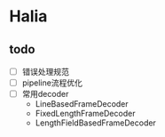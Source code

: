 # Halia

## todo

+ [ ] 错误处理规范
+ [ ] pipeline流程优化
+ [ ] 常用decoder
    + LineBasedFrameDecoder
    + FixedLengthFrameDecoder
    + LengthFieldBasedFrameDecoder